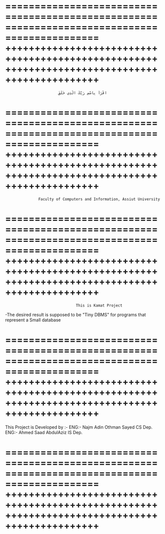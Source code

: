 ==============================================================================================
++++++++++++++++++++++++++++++++++++++++++++++++++++++++++++++++++++++++++++++++++++++++++++++
==============================================================================================

                            اقْرَأْ بِاسْمِ رَبِّكَ الَّذِي خَلَقَ 

==============================================================================================
++++++++++++++++++++++++++++++++++++++++++++++++++++++++++++++++++++++++++++++++++++++++++++++
==============================================================================================

                   Faculty of Computers and Information, Assiut University

==============================================================================================
++++++++++++++++++++++++++++++++++++++++++++++++++++++++++++++++++++++++++++++++++++++++++++++
==============================================================================================

                                    This is Kamat Project 
-The desired result is supposed to be "Tiny DBMS" for programs that represent a Small database

==============================================================================================
++++++++++++++++++++++++++++++++++++++++++++++++++++++++++++++++++++++++++++++++++++++++++++++
==============================================================================================

This Project is Developed by :-
                                ENG:- Najm Adin Othman Sayed     CS Dep.
                                ENG:- Ahmed Saad AbdulAziz       IS Dep.

==============================================================================================
++++++++++++++++++++++++++++++++++++++++++++++++++++++++++++++++++++++++++++++++++++++++++++++
==============================================================================================
